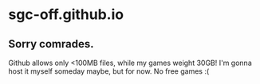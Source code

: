 # sgc-off.github.io
## Sorry comrades.
Github allows only <100MB files, while my games weight 30GB!
I'm gonna host it myself someday maybe, but for now. No free games :(
